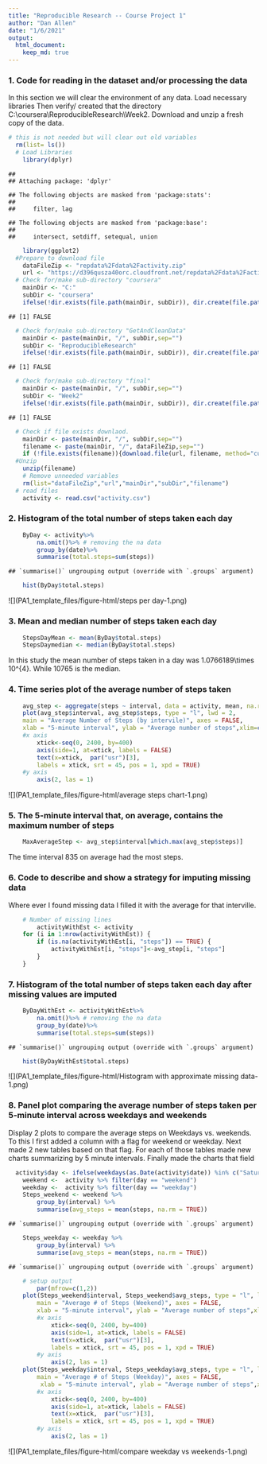 ```yaml
---
title: "Reproducible Research -- Course Project 1"
author: "Dan Allen"
date: "1/6/2021"
output: 
  html_document: 
    keep_md: true
---
```


### 1. Code for reading in the dataset and/or processing the data
In this section we will clear the environment of any data.  Load necessary libraries  Then verify/ created that the directory C:\coursera\ReproducibleResearch\Week2.  Download and unzip a fresh copy of the data.

```r
# this is not needed but will clear out old variables
  rm(list= ls())
  # Load Libraries
  	library(dplyr)
```

```
## 
## Attaching package: 'dplyr'
```

```
## The following objects are masked from 'package:stats':
## 
##     filter, lag
```

```
## The following objects are masked from 'package:base':
## 
##     intersect, setdiff, setequal, union
```

```r
  	library(ggplot2)
  #Prepare to download file
  	dataFileZip <- "repdata%2Fdata%2Factivity.zip"
  	url <- "https://d396qusza40orc.cloudfront.net/repdata%2Fdata%2Factivity.zip"
  # Check for/make sub-directory "coursera"  
  	mainDir <- "C:"
  	subDir <- "coursera"
  	ifelse(!dir.exists(file.path(mainDir, subDir)), dir.create(file.path(mainDir,subDir)), FALSE)
```

```
## [1] FALSE
```

```r
  # Check for/make sub-directory "GetAndCleanData"  
  	mainDir <- paste(mainDir, "/", subDir,sep="")
  	subDir <- "ReproducibleResearch"
  	ifelse(!dir.exists(file.path(mainDir, subDir)), dir.create(file.path(mainDir, subDir)), FALSE)
```

```
## [1] FALSE
```

```r
  # Check for/make sub-directory "final"  
  	mainDir <- paste(mainDir, "/", subDir,sep="")
  	subDir <- "Week2"
  	ifelse(!dir.exists(file.path(mainDir, subDir)), dir.create(file.path(mainDir, subDir)), FALSE)
```

```
## [1] FALSE
```

```r
  # Check if file exists downlaod.
  	mainDir <- paste(mainDir, "/", subDir,sep="")
  	filename <- paste(mainDir, "/", dataFileZip,sep="")
  	if (!file.exists(filename)){download.file(url, filename, method="curl")}  
  #Unzip 
  	unzip(filename) 
  	# Remove unneeded variables
  	rm(list="dataFileZip","url","mainDir","subDir","filename")
  # read files
  	activity <- read.csv("activity.csv")
```

### 2. Histogram of the total number of steps taken each day 

```r
	ByDay <- activity%>%
		na.omit()%>% # removing the na data
		group_by(date)%>%
		summarise(total.steps=sum(steps))
```

```
## `summarise()` ungrouping output (override with `.groups` argument)
```

```r
	hist(ByDay$total.steps)
```

![](PA1_template_files/figure-html/steps per day-1.png)<!-- -->

### 3. Mean and median number of steps taken each day

```r
	StepsDayMean <- mean(ByDay$total.steps)
	StepsDaymedian <- median(ByDay$total.steps)
```

In this study the mean number of steps taken in a day was 1.0766189\times 10^{4}.  While 10765 is the median.

### 4. Time series plot of the average number of steps taken

```r
	avg_step <- aggregate(steps ~ interval, data = activity, mean, na.rm = TRUE)
	plot(avg_step$interval, avg_step$steps, type = "l", lwd = 2, 
	main = "Average Number of Steps (by intervile)", axes = FALSE,
	xlab = "5-minute interval", ylab = "Average number of steps",xlim=c(0,2400))
	#x axis
		xtick<-seq(0, 2400, by=400)    
		axis(side=1, at=xtick, labels = FALSE)
		text(x=xtick,  par("usr")[3], 
		labels = xtick, srt = 45, pos = 1, xpd = TRUE)
	#y axis
		axis(2, las = 1)  
```

![](PA1_template_files/figure-html/average steps chart-1.png)<!-- -->

### 5. The 5-minute interval that, on average, contains the maximum number of steps

```r
	MaxAverageStep <- avg_step$interval[which.max(avg_step$steps)]
```

The time interval 835 on average had the most steps.

### 6. Code to describe and show a strategy for imputing missing data
Where ever I found missing data I filled it with the average for that interville.

```r
	# Number of missing lines
		activityWithEst <- activity
	for (i in 1:nrow(activityWithEst)) {
		if (is.na(activityWithEst[i, "steps"]) == TRUE) {
			activityWithEst[i, "steps"]<-avg_step[i, "steps"]
		}
	}
```

### 7. Histogram of the total number of steps taken each day after missing values are imputed

```r
	ByDayWithEst <- activityWithEst%>%
		na.omit()%>% # removing the na data
		group_by(date)%>%
		summarise(total.steps=sum(steps))
```

```
## `summarise()` ungrouping output (override with `.groups` argument)
```

```r
	hist(ByDayWithEst$total.steps)
```

![](PA1_template_files/figure-html/Histogram with approximate missing data-1.png)<!-- -->

### 8. Panel plot comparing the average number of steps taken per 5-minute interval across weekdays and weekends
Display 2 plots to compare the average steps on Weekdays vs. weekends.  To this I first added a column with a flag for weekend or weekday.  Next made 2 new tables based on that flag.  For each of those tables made new charts summarizing by 5 minute intervals.  Finally made the charts
that field 

```r
  activity$day <- ifelse(weekdays(as.Date(activity$date)) %in% c("Saturday", "Sunday"), "weekend", "weekday")
	weekend <-  activity %>% filter(day == "weekend")   
	weekday <-  activity %>% filter(day == "weekday")   
	Steps_weekend <- weekend %>%
		group_by(interval) %>%
		summarise(avg_steps = mean(steps, na.rm = TRUE)) 
```

```
## `summarise()` ungrouping output (override with `.groups` argument)
```

```r
	Steps_weekday <- weekday %>%
		group_by(interval) %>%
		summarise(avg_steps = mean(steps, na.rm = TRUE)) 
```

```
## `summarise()` ungrouping output (override with `.groups` argument)
```

```r
	# setup output
		par(mfrow=c(1,2))
	plot(Steps_weekend$interval, Steps_weekend$avg_steps, type = "l", lwd = 2, 
		main = "Average # of Steps (Weekend)", axes = FALSE,
		xlab = "5-minute interval", ylab = "Average number of steps",xlim=c(0,2400))
		#x axis
			xtick<-seq(0, 2400, by=400)    
			axis(side=1, at=xtick, labels = FALSE)
			text(x=xtick,  par("usr")[3], 
			labels = xtick, srt = 45, pos = 1, xpd = TRUE)
		#y axis
			axis(2, las = 1)  
	plot(Steps_weekday$interval, Steps_weekday$avg_steps, type = "l", lwd = 2, 
		main = "Average # of Steps (Weekday)", axes = FALSE,
		 xlab = "5-minute interval", ylab = "Average number of steps",xlim=c(0,2400))
		#x axis
			xtick<-seq(0, 2400, by=400)    
			axis(side=1, at=xtick, labels = FALSE)
			text(x=xtick,  par("usr")[3], 
			labels = xtick, srt = 45, pos = 1, xpd = TRUE)
		#y axis
			axis(2, las = 1)  
```

![](PA1_template_files/figure-html/compare weekday vs weekends-1.png)<!-- -->
